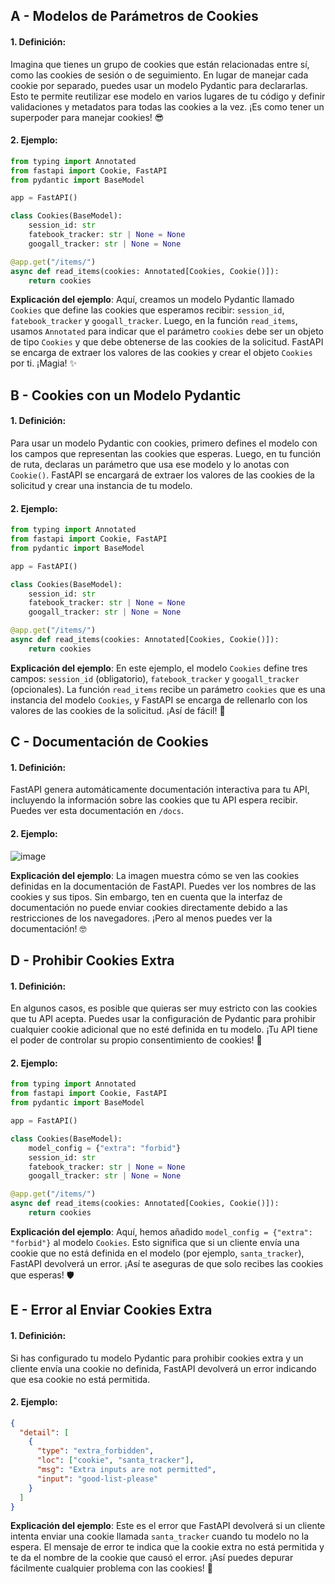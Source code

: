 ## A - Modelos de Parámetros de Cookies

#### 1. **Definición:**

Imagina que tienes un grupo de cookies que están relacionadas entre sí, como las cookies de sesión o de seguimiento. En lugar de manejar cada cookie por separado, puedes usar un modelo Pydantic para declararlas. Esto te permite reutilizar ese modelo en varios lugares de tu código y definir validaciones y metadatos para todas las cookies a la vez. ¡Es como tener un superpoder para manejar cookies! 😎

#### 2. **Ejemplo:**

```python
from typing import Annotated
from fastapi import Cookie, FastAPI
from pydantic import BaseModel

app = FastAPI()

class Cookies(BaseModel):
    session_id: str
    fatebook_tracker: str | None = None
    googall_tracker: str | None = None

@app.get("/items/")
async def read_items(cookies: Annotated[Cookies, Cookie()]):
    return cookies
```

**Explicación del ejemplo**:
Aquí, creamos un modelo Pydantic llamado `Cookies` que define las cookies que esperamos recibir: `session_id`, `fatebook_tracker` y `googall_tracker`. Luego, en la función `read_items`, usamos `Annotated` para indicar que el parámetro `cookies` debe ser un objeto de tipo `Cookies` y que debe obtenerse de las cookies de la solicitud. FastAPI se encarga de extraer los valores de las cookies y crear el objeto `Cookies` por ti. ¡Magia! ✨

## B - Cookies con un Modelo Pydantic

#### 1. **Definición:**

Para usar un modelo Pydantic con cookies, primero defines el modelo con los campos que representan las cookies que esperas. Luego, en tu función de ruta, declaras un parámetro que usa ese modelo y lo anotas con `Cookie()`. FastAPI se encargará de extraer los valores de las cookies de la solicitud y crear una instancia de tu modelo.

#### 2. **Ejemplo:**

```python
from typing import Annotated
from fastapi import Cookie, FastAPI
from pydantic import BaseModel

app = FastAPI()

class Cookies(BaseModel):
    session_id: str
    fatebook_tracker: str | None = None
    googall_tracker: str | None = None

@app.get("/items/")
async def read_items(cookies: Annotated[Cookies, Cookie()]):
    return cookies
```

**Explicación del ejemplo**:
En este ejemplo, el modelo `Cookies` define tres campos: `session_id` (obligatorio), `fatebook_tracker` y `googall_tracker` (opcionales). La función `read_items` recibe un parámetro `cookies` que es una instancia del modelo `Cookies`, y FastAPI se encarga de rellenarlo con los valores de las cookies de la solicitud. ¡Así de fácil! 🚀

## C - Documentación de Cookies

#### 1. **Definición:**

FastAPI genera automáticamente documentación interactiva para tu API, incluyendo la información sobre las cookies que tu API espera recibir. Puedes ver esta documentación en `/docs`.

#### 2. **Ejemplo:**

![image](https://fastapi.tiangolo.com/img/tutorial/cookie-param-models/image01.png)

**Explicación del ejemplo**:
La imagen muestra cómo se ven las cookies definidas en la documentación de FastAPI. Puedes ver los nombres de las cookies y sus tipos. Sin embargo, ten en cuenta que la interfaz de documentación no puede enviar cookies directamente debido a las restricciones de los navegadores. ¡Pero al menos puedes ver la documentación! 🤓

## D - Prohibir Cookies Extra

#### 1. **Definición:**

En algunos casos, es posible que quieras ser muy estricto con las cookies que tu API acepta. Puedes usar la configuración de Pydantic para prohibir cualquier cookie adicional que no esté definida en tu modelo. ¡Tu API tiene el poder de controlar su propio consentimiento de cookies! 🍪

#### 2. **Ejemplo:**

```python
from typing import Annotated
from fastapi import Cookie, FastAPI
from pydantic import BaseModel

app = FastAPI()

class Cookies(BaseModel):
    model_config = {"extra": "forbid"}
    session_id: str
    fatebook_tracker: str | None = None
    googall_tracker: str | None = None

@app.get("/items/")
async def read_items(cookies: Annotated[Cookies, Cookie()]):
    return cookies
```

**Explicación del ejemplo**:
Aquí, hemos añadido `model_config = {"extra": "forbid"}` al modelo `Cookies`. Esto significa que si un cliente envía una cookie que no está definida en el modelo (por ejemplo, `santa_tracker`), FastAPI devolverá un error. ¡Así te aseguras de que solo recibes las cookies que esperas! 🛡️

## E - Error al Enviar Cookies Extra

#### 1. **Definición:**

Si has configurado tu modelo Pydantic para prohibir cookies extra y un cliente envía una cookie no definida, FastAPI devolverá un error indicando que esa cookie no está permitida.

#### 2. **Ejemplo:**

```json
{
  "detail": [
    {
      "type": "extra_forbidden",
      "loc": ["cookie", "santa_tracker"],
      "msg": "Extra inputs are not permitted",
      "input": "good-list-please"
    }
  ]
}
```

**Explicación del ejemplo**:
Este es el error que FastAPI devolverá si un cliente intenta enviar una cookie llamada `santa_tracker` cuando tu modelo no la espera. El mensaje de error te indica que la cookie extra no está permitida y te da el nombre de la cookie que causó el error. ¡Así puedes depurar fácilmente cualquier problema con las cookies! 🐞
